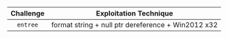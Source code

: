 | Challenge | Exploitation Technique |
| :---: | :---: |
| `entree` | format string + null ptr dereference + Win2012 x32 |

